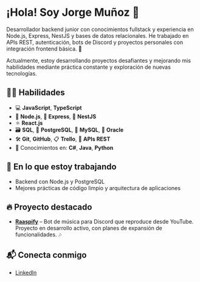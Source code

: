 # ¡Hola! Soy Jorge Muñoz 👋

Desarrollador backend junior con conocimientos fullstack y experiencia en Node.js, Express, NestJS y bases de datos relacionales. He trabajado en APIs REST, autenticación, bots de Discord y proyectos personales con integración frontend básica. 🚀

Actualmente, estoy desarrollando proyectos desafiantes y mejorando mis habilidades mediante práctica constante y exploración de nuevas tecnologías.

## 🧑‍💻 Habilidades

- 💻 **JavaScript**, **TypeScript**
- 🐢 **Node.js**, 🚀 **Express**, 🧱 **NestJS**
- ⚛️ **React.js**
- 🗃️ **SQL**, 🐘 **PostgreSQL**, 🐬 **MySQL**, 🔵 **Oracle**
- 🛠️ **Git**, **GitHub**, 📋 **Trello**, 🔗 **APIs REST**
- 🧠 Conocimientos en: **C#**, **Java**, **Python**

## 🌱 En lo que estoy trabajando

- Backend con Node.js y PostgreSQL
- Mejores prácticas de código limpio y arquitectura de aplicaciones

## 🔥 Proyecto destacado

- **[Raaspify](https://github.com/Raaspy/Raaspify)** – Bot de música para Discord que reproduce desde YouTube. Proyecto en desarrollo activo, con planes de expansión de funcionalidades. 🎶

## 📬 Conecta conmigo

- [LinkedIn](https://www.linkedin.com/in/jorge-munoz-p/)
